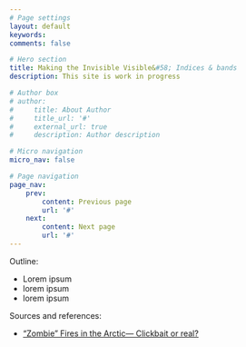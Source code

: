 ```yaml
---
# Page settings
layout: default
keywords:
comments: false

# Hero section
title: Making the Invisible Visible&#58; Indices & bands
description: This site is work in progress

# Author box
# author:
#     title: About Author
#     title_url: '#'
#     external_url: true
#     description: Author description

# Micro navigation
micro_nav: false

# Page navigation
page_nav:
    prev:
        content: Previous page
        url: '#'
    next:
        content: Next page
        url: '#'
---
```


Outline:
- Lorem ipsum
- lorem ipsum
- lorem ipsum

Sources and references:
- [“Zombie” Fires in the Arctic— Clickbait or real?](https://medium.com/sentinel-hub/zombie-fires-in-the-arctic-clickbait-or-real-a3eec97a70be)
